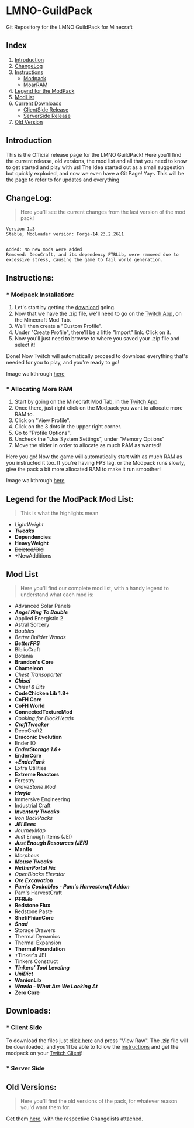 # LMNO-GuildPack
Git Repository for the LMNO GuildPack for Minecraft

## Index
1. [Introduction](./README.md#introduction)
1. [ChangeLog](./README.md#changelog)
1. [Instructions](./README.md#instructions)
   * [Modpack](./README.md#-modpack-installation)
   * [MoarRAM](./README.md#-allocating-more-ram)
1. [Legend for the ModPack](./README.md#legend-for-the-modpack-mod-list)
1. [ModList](./README.md#mod-list)
1. [Current Downloads](./README.md#downloads)
   * [ClientSide Release](./README.md#-client-side)
   * [ServerSide Release](./README.md#-server-side)
1. [Old Version](./Old-Version/)

## Introduction
This is the Official release page for the LMNO GuildPack!
Here you'll find the current release, old versions, the mod list and all that you need to know to get started and play with us!
The Idea started out as a small suggestion but quickly exploded, and now we even have a Git Page! Yay~
This will be the page to refer to for updates and everything

## ChangeLog:
>Here you'll see the current changes from the last version of the mod pack!

```
Version 1.3
Stable, ModLoader version: Forge-14.23.2.2611


Added: No new mods were added
Removed: DecoCraft, and its dependency PTRLib, were removed due to excessive stress, causing the game to fail world generation.

```

## Instructions:
### * Modpack Installation:
1. Let's start by getting the [download](https://github.com/Lyndies/LMNO-GuildPack#downloads) going. 
1. Now that we have the .zip file, we'll need to go on the [Twitch App](https://updates.twitchapp.net/windows/installer/TwitchSetup_[usher-53735939].exe), on the Minecraft Mod Tab.
1. We'll then create a "Custom Profile".
1. Under "Create Profile", there'll be a little "Import" link. Click on it.
1. Now you'll just need to browse to where you saved your .zip file and select it!

Done! Now Twitch will automatically proceed to download everything that's needed for you to play, and you're ready to go!

Image walkthrough [here](./Images/Modpack.md)

### * Allocating More RAM
1. Start by going on the Minecraft Mod Tab, in the [Twitch App](https://updates.twitchapp.net/windows/installer/TwitchSetup_[usher-53735939].exe).
1. Once there, just right click on the Modpack you want to allocate more RAM to.
1. Click on "View Profile".
1. Click on the 3 dots in the upper right corner.
1. Go to "Profile Options".
1. Uncheck the "Use System Settings", under "Memory Options"
1. Move the slider in order to allocate as much RAM as wanted!

Here you go! Now the game will automatically start with as much RAM as you instructed it too.
If you're having FPS lag, or the Modpack runs slowly, give the pack a bit more allocated RAM to make it run smoother!

Image walkthrough [here](./Images/MoarRam.md)

## Legend for the ModPack Mod List:
>This is what the highlights mean

* *LightWeight*
* *__Tweaks__*
* __Dependencies__
* **HeavyWeight**
* ~~Deleted/Old~~
* +NewAdditions

## Mod List
>Here you'll find our complete mod list, with a handy legend to understand what each mod is:

* Advanced Solar Panels
* *__Angel Ring To Bauble__*
* Applied Energistic 2
* Astral Sorcery
* *Baubles*
* *Better Builder Wands*
* *__BetterFPS__*
* BiblioCraft
* Botania
* __Brandon's Core__
* __Chameleon__
* *Chest Transoporter*
* *__Chisel__*
* *Chisel & Bits*
* __CodeChicken Lib 1.8+__
* __CoFH Core__
* __CoFH World__
* __ConnectedTextureMod__
* *Cooking for BlockHeads*
* *__CraftTweaker__*
* ~~DecoCraft2~~
* **Draconic Evolution**
* Ender IO
* *__EnderStorage 1.8+__*
* __EnderCore__
* +*__EnderTank__*
* Extra Utilities
* **Extreme Reactors**
* Forestry
* *GraveStone Mod*
* *__Hwyla__*
* Immersive Engineering
* Industrial Craft
* *__Inventory Tweaks__*
* *Iron BackPacks*
* *__JEI Bees__*
* *JourneyMap*
* Just Enough Items (JEI)
* *__Just Enough Resources (JER)__*
* __Mantle__
* *Morpheus*
* *__Mouse Tweaks__*
* *__NetherPortal Fix__*
* *OpenBlocks Elevator*
* *__Ore Excavation__*
* *__Pam's Cookables - Pam's Harvestcraft Addon__*
* Pam's HarvestCraft
* ~~__PTRLib__~~
* __Redstone Flux__
* Redstone Paste
* __ShetiPhianCore__
* *__Snad__*
* Storage Drawers
* Thermal Dynamics
* Thermal Expansion
* __Thermal Foundation__
* +Tinker's JEI
* Tinkers Construct
* *__Tinkers' Tool Leveling__*
* *__UniDict__*
* __WanionLib__
* *__Wawla - What Are We Looking At__*
* __Zero Core__

## Downloads:
### * Client Side
To download the files just [click here](https://github.com/Lyndies/LMNO-GuildPack/blob/master/Release/LMNO%20GuildPack-1.3.zip) and press "View Raw".
The .zip file will be downloaded, and you'll be able to follow the [instructions](https://github.com/Lyndies/LMNO-GuildPack#-modpack-installation) and get the modpack on your [Twitch Client](https://updates.twitchapp.net/windows/installer/TwitchSetup_[usher-53735939].exe)!

### * Server Side

## Old Versions:
>Here you'll find the old versions of the pack, for whatever reason you'd want them for.

Get them [here](./Old-Version), with the respective Changelists attached.
